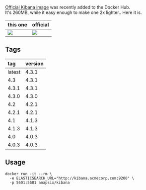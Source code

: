 
[Official Kibana image](https://registry.hub.docker.com/_/kibana/) was recently added to the Docker Hub.  
It's 260MB, while it easy enough to make one 2x lighter.. Here it is.

| this one | official |
| -------- | -------- |
| [![](https://badge.imagelayers.io/anapsix/kibana:latest.svg)](https://imagelayers.io/?images=anapsix/kibana:latest) | [![](https://badge.imagelayers.io/kibana:latest.svg)](https://imagelayers.io/?images=kibana:latest) |

## Tags

|  tag   | version |
| :----- | ------- |
| latest |  4.3.1  |
| 4.3    |  4.3.1  |
| 4.3.1  |  4.3.1  |
| 4.3.0  |  4.3.0  |
| 4.2    |  4.2.1  |
| 4.2.1  |  4.2.1  |
| 4.1    |  4.1.3  |
| 4.1.3  |  4.1.3  |
| 4.0    |  4.0.3  |
| 4.0.3  |  4.0.3  |

## Usage 

    docker run -it --rm \
      -e ELASTICSEARCH_URL="http://kibana.acmecorp.com:9200" \
      -p 5601:5601 anapsix/kibana

